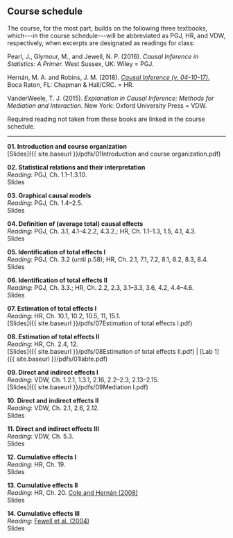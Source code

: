 
## Course schedule

The course, for the most part, builds on the following three textbooks, which---in the course schedule---will be abbreviated as PGJ, HR, and VDW, respectively, when excerpts are designated as readings for class:

Pearl, J., Glymour, M., and Jewell, N. P. (2016). *Causal Inference in Statistics: A Primer.* West Sussex, UK: Wiley = PGJ.

Hernán, M. A. and Robins, J. M. (2018). [*Causal Inference (v. 04-10-17).*]( http://www.hsph.harvard.edu/miguel-hernan/causal-inference-book/) Boca Raton, FL: Chapman & Hall/CRC. = HR.

VanderWeele, T. J. (2015). *Explanation in Causal Inference: Methods for Mediation and Interaction.* New York: Oxford University Press = VDW.

Required reading not taken from these books are linked in the course schedule.

* * * 

**01. Introduction and course organization**  
[Slides]({{ site.baseurl }}/pdfs/01Introduction and course organization.pdf)

**02. Statistical relations and their interpretation**  
*Reading*: PGJ, Ch. 1.1–1.3.10.  
Slides

**03. Graphical causal models**  
*Reading*: PGJ, Ch. 1.4–2.5.  
Slides

**04. Definition of (average total) causal effects**  
*Reading*: PGJ, Ch. 3.1, 4.1–4.2.2, 4.3.2.; HR, Ch. 1.1–1.3, 1.5, 4.1, 4.3.  
Slides

**05. Identification of total effects I**  
*Reading*: PGJ, Ch. 3.2 (until p.58); HR, Ch. 2.1, 7.1, 7.2, 8.1, 8.2, 8.3, 8.4.  
Slides

**06. Identification of total effects II**  
*Reading*: PGJ, Ch. 3.3.; HR, Ch. 2.2, 2.3, 3.1–3.3, 3.6, 4.2, 4.4–4.6.  
Slides

**07. Estimation of total effects I**  
*Reading*: HR, Ch. 10.1, 10.2, 10.5, 11, 15.1.  
[Slides]({{ site.baseurl }}/pdfs/07Estimation of total effects I.pdf)

**08. Estimation of total effects II**  
*Reading*: HR, Ch. 2.4, 12.  
[Slides]({{ site.baseurl }}/pdfs/08Estimation of total effects II.pdf) | 
[Lab 1]({{ site.baseurl }}/pdfs/01labte.pdf)

**09. Direct and indirect effects I**  
*Reading*: VDW, Ch. 1.2.1, 1.3.1, 2.16, 2.2–2.3, 2.13–2.15.  
[Slides]({{ site.baseurl }}/pdfs/09Mediation I.pdf)

**10. Direct and indirect effects II**  
*Reading*: VDW, Ch. 2.1, 2.6, 2.12.  
Slides

**11. Direct and indirect effects III**  
*Reading*: VDW, Ch. 5.3.  
Slides

**12. Cumulative effects I**  
*Reading*: HR, Ch. 19.  
Slides

**13. Cumulative effects II**  
*Reading*: HR, Ch. 20. [Cole and Hernán (2008)](https://doi.org/10.1093/aje/kwn164)  
Slides

**14. Cumulative effects III**  
*Reading*: [Fewell et al. (2004)](http://www.stata-journal.com/sjpdf.html?articlenum=st0075)  
Slides

